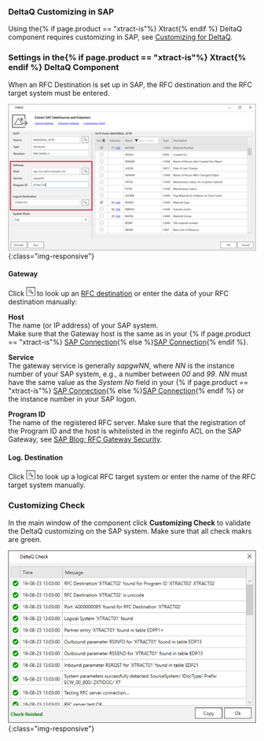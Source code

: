 

### DeltaQ Customizing in SAP

Using the{% if page.product == "xtract-is"%} Xtract{% endif %} DeltaQ component requires customizing in SAP, see [Customizing for DeltaQ](../sap-customizing/customizing-for-deltaq).

### Settings in the{% if page.product == "xtract-is"%} Xtract{% endif %} DeltaQ Component

When an RFC Destination is set up in SAP, the RFC destination and the RFC target system must be entered.

![deltaq-tech-settings](/img/content/deltaq-tech-settings.png){:class="img-responsive"}

#### Gateway

Click ![magnifying-glass](/img/content/icons/magnifying-glass.png) to look up an [RFC destination](../sap-customizing/customizing-for-deltaq) or enter the data of your RFC destination manually:

**Host**<br>The name (or IP address) of your SAP system. <br>
Make sure that the Gateway host is the same as in your {% if page.product == "xtract-is"%} [SAP Connection](../sap-connection/the-connection-manager){% else %}[SAP Connection](../getting-started/sap-connection){% endif %}.

**Service**<br>The gateway service is generally *sapgwNN*, where *NN* is the instance number of your SAP system, e.g., a number between *00* and *99*.
*NN* must have the same value as the *System No* field in your {% if page.product == "xtract-is"%} [SAP Connection](../sap-connection/the-connection-manager){% else %}[SAP Connection](../getting-started/sap-connection){% endif %} or the instance number in your SAP logon. 

**Program ID**<br>The name of the registered RFC server.
Make sure that the registration of the Program ID and the host is whitelisted in the reginfo ACL on the SAP Gateway, see [SAP Blog: RFC Gateway Security](https://blogs.sap.com/2021/01/26/rfc-gateway-security-part-1-basic-understanding/).

#### Log. Destination
Click ![magnifying-glass](/img/content/icons/magnifying-glass.png) to look up a logical RFC target system or enter the name of the RFC target system manually.

### Customizing Check

In the main window of the component click **Customizing Check** to validate the DeltaQ customizing on the SAP system.
Make sure that all check makrs are green. 

![customizing-check-successful](/img/content/customizing-check-successfull.png){:class="img-responsive"}